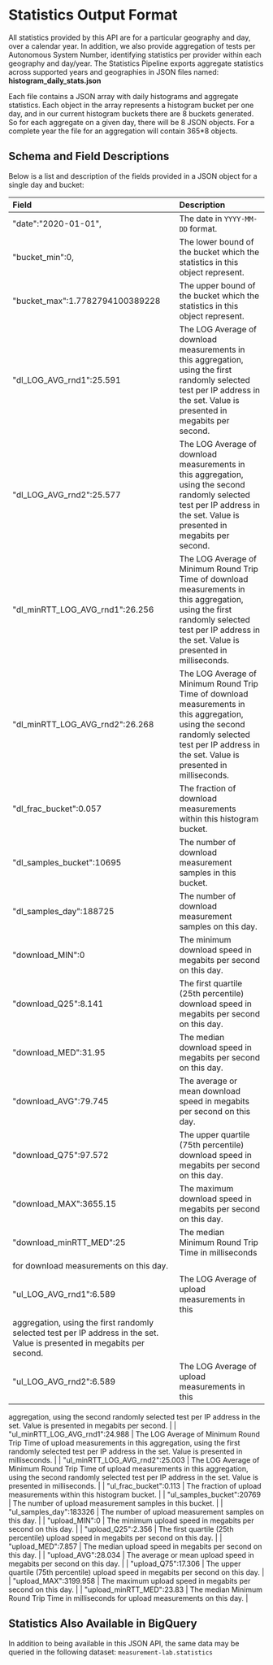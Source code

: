 # Statistics Output Format
All statistics provided by this API are for a particular geography and day,
over a calendar year. In addition, we also provide aggregation of tests per
Autonomous System Number, identifying statistics per provider within each
geography and day/year. The Statistics Pipeline exports aggregate statistics
across supported years and geographies in JSON files named: **histogram_daily_stats.json**

Each file contains a JSON array with daily histograms and aggregate statistics.
Each object in the array represents a histogram bucket per one day, and in our
current histogram buckets there are 8 buckets generated. So for each aggregate
on a given day, there will be 8 JSON objects. For a complete year the file for
an aggregation will contain 365*8 objects.

## Schema and Field Descriptions

Below is a list and description of the fields provided in a JSON object for a
single day and bucket:

| Field        | Description                                             |
|:-------------|:--------------------------------------------------------|
| "date":"2020-01-01", | The date in `YYYY-MM-DD` format. |
| "bucket_min":0, | The lower bound of the bucket which the statistics in this object represent. |
| "bucket_max":1.7782794100389228 | The upper bound of the bucket which the statistics in this object represent. | 
| "dl_LOG_AVG_rnd1":25.591 | The LOG Average of download measurements in this aggregation, using the first randomly selected test per IP address in the set. Value is presented in megabits per second. |
| "dl_LOG_AVG_rnd2":25.577 | The LOG Average of download measurements in this aggregation, using the second randomly selected test per IP address in the set. Value is presented in megabits per second. |
| "dl_minRTT_LOG_AVG_rnd1":26.256 | The LOG Average of Minimum Round Trip Time of download measurements in this aggregation, using the first randomly selected test per IP address in the set. Value is presented in milliseconds. |
| "dl_minRTT_LOG_AVG_rnd2":26.268 | The LOG Average of Minimum Round Trip Time of download measurements in this aggregation, using the second randomly selected test per IP address in the set. Value is presented in milliseconds. |
| "dl_frac_bucket":0.057 | The fraction of download measurements within this histogram bucket. |
| "dl_samples_bucket":10695 | The number of download measurement samples in this bucket. |
| "dl_samples_day":188725 | The number of download measurement samples on this day. |
| "download_MIN":0 | The minimum download speed in megabits per second on this day. |
| "download_Q25":8.141 | The first quartile (25th percentile) download speed in megabits per second on this day. |
| "download_MED":31.95 | The median download speed in megabits per second on this day. |
| "download_AVG":79.745 | The average or mean download speed in megabits per second on this day. |
| "download_Q75":97.572 | The upper quartile (75th percentile) download speed in megabits per second on this day. |
| "download_MAX":3655.15 | The maximum download speed in megabits per second on this day. |
| "download_minRTT_MED":25 | The median Minimum Round Trip Time in milliseconds
for download measurements on this day. |
| "ul_LOG_AVG_rnd1":6.589 | The LOG Average of upload measurements in this
aggregation, using the first randomly selected test per IP address in the set. Value is presented in megabits per second. |
| "ul_LOG_AVG_rnd2":6.589 | The LOG Average of upload measurements in this
aggregation, using the second randomly selected test per IP address in the set.
Value is presented in megabits per second. |
| "ul_minRTT_LOG_AVG_rnd1":24.988 | The LOG Average of Minimum Round Trip Time of upload measurements in this aggregation, using the first randomly selected test per IP address in the set. Value is presented in milliseconds. |
| "ul_minRTT_LOG_AVG_rnd2":25.003 | The LOG Average of Minimum Round Trip Time of upload measurements in this aggregation, using the second randomly selected test per IP address in the set. Value is presented in milliseconds. |
| "ul_frac_bucket":0.113 | The fraction of upload measurements within this histogram bucket. |
| "ul_samples_bucket":20769 | The number of upload measurement samples in this bucket. |
| "ul_samples_day":183326 | The number of upload measurement samples on this day. |
| "upload_MIN":0 | The minimum upload speed in megabits per second on this day. |
| "upload_Q25":2.356 | The first quartile (25th percentile) upload speed in megabits per second on this day. |
| "upload_MED":7.857 | The median upload speed in megabits per second on this day. |
| "upload_AVG":28.034 | The average or mean upload speed in megabits per second on this day. |
| "upload_Q75":17.306 | The upper quartile (75th percentile) upload speed in megabits per second on this day. |
| "upload_MAX":3199.958 | The maximum upload speed in megabits per second on this day. |
| "upload_minRTT_MED":23.83 | The median Minimum Round Trip Time in milliseconds
for upload measurements on this day. |

## Statistics Also Available in BigQuery
In addition to being available in this JSON API, the same data may be queried in
the following dataset: `measurement-lab.statistics`

